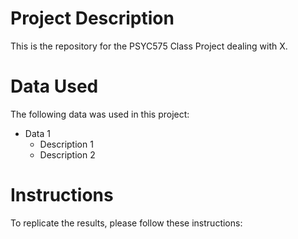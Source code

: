 # Project Description

This is the repository for the PSYC575 Class Project dealing with X.

# Data Used

The following data was used in this project:

* Data 1
	* Description 1
	* Description 2

# Instructions

To replicate the results, please follow these instructions: